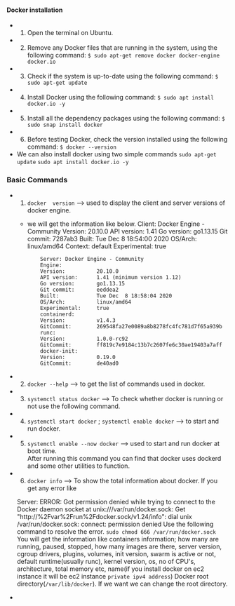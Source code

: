 #### Docker installation
 * 1. Open the terminal on Ubuntu.
 * 2. Remove any Docker files that are running in the system, using the following command:
      `$ sudo apt-get remove docker docker-engine docker.io`
 * 3. Check if the system is up-to-date using the following command:
      `$ sudo apt-get update`
 * 4. Install Docker using the following command:
      `$ sudo apt install docker.io -y`
 * 5. Install all the dependency packages using the following command:
      `$ sudo snap install docker`
 * 6. Before testing Docker, check the version installed using the following command:
      `$ docker --version`
* We can also install docker using two simple commands
    `sudo apt-get update`
    `sudo apt install docker.io -y`

### Basic Commands
* 1) `docker  version` --> used to display the client and server versions of docker engine.
  * we will get the information like below.
            Client: Docker Engine - Community
            Version:           20.10.0
            API version:       1.41
            Go version:        go1.13.15
            Git commit:        7287ab3
            Built:             Tue Dec  8 18:54:00 2020
            OS/Arch:           linux/amd64
            Context:           default
            Experimental:      true

            Server: Docker Engine - Community
            Engine:
            Version:          20.10.0
            API version:      1.41 (minimum version 1.12)
            Go version:       go1.13.15
            Git commit:       eeddea2
            Built:            Tue Dec  8 18:58:04 2020
            OS/Arch:          linux/amd64
            Experimental:     true
            containerd:
            Version:          v1.4.3
            GitCommit:        269548fa27e0089a8b8278fc4fc781d7f65a939b
            runc:
            Version:          1.0.0-rc92
            GitCommit:        ff819c7e9184c13b7c2607fe6c30ae19403a7aff
            docker-init:
            Version:          0.19.0
            GitCommit:        de40ad0

* 2) `docker --help` --> to get the list of commands used in docker. 
* 3) `systemctl status docker` --> To check whether docker is running or not use the following command.
* 4) `systemctl start docker` ; `systemctl enable docker` --> to start and run docker. 
* 5) `systemctl enable --now docker` --> used to start and run docker at boot time.       
   After running this command you can find that docker uses dockerd and some other utilities to function.
* 6) `docker info` --> To show the total information about docker.
  If you get any error like 

  Server:
  ERROR: Got permission denied while trying to connect to the Docker daemon socket at unix:///var/run/docker.sock: Get "http://%2Fvar%2Frun%2Fdocker.sock/v1.24/info": dial unix /var/run/docker.sock: connect: permission denied
  Use the following command to resolve the error.
  `sudo chmod 666 /var/run/docker.sock`
  You will get the information like containers information; how many are running, paused, stopped, how many images are there, server version, cgroup drivers, plugins, volumes, init version, swarm is active or not, default runtime(usually runc), kernel version, os, no of CPU's, architecture, total memory etc,
  name(if you install docker on ec2 instance it will be ec2 instance `private ipv4 address`)
  Docker root directory(`/var/lib/docker`). If we want we can change the root directory.
* 






















